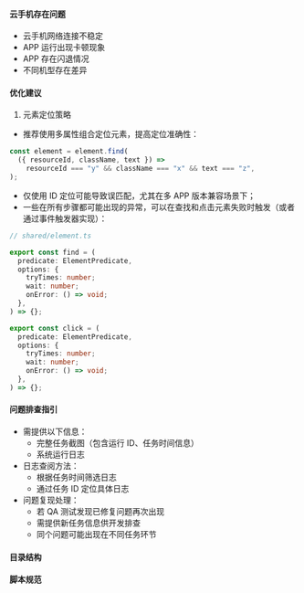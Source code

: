 #### 云手机存在问题
- 云手机网络连接不稳定
- APP 运行出现卡顿现象
- APP 存在闪退情况
- 不同机型存在差异

#### 优化建议
1. 元素定位策略
- 推荐使用多属性组合定位元素，提高定位准确性：
```javascript
const element = element.find(
  ({ resourceId, className, text }) =>
    resourceId === "y" && className === "x" && text === "z",
);
```
- 仅使用 ID 定位可能导致误匹配，尤其在多 APP 版本兼容场景下；
- 一些在所有步骤都可能出现的异常，可以在查找和点击元素失败时触发（或者通过事件触发器实现）：
```typescript
// shared/element.ts

export const find = (
  predicate: ElementPredicate,
  options: {
    tryTimes: number;
    wait: number;
    onError: () => void;
  },
) => {};

export const click = (
  predicate: ElementPredicate,
  options: {
    tryTimes: number;
    wait: number;
    onError: () => void;
  },
) => {};
```

#### 问题排查指引
- 需提供以下信息：
  - 完整任务截图（包含运行 ID、任务时间信息）
  - 系统运行日志
- 日志查阅方法：
  - 根据任务时间筛选日志
  - 通过任务 ID 定位具体日志
- 问题复现处理：
  - 若 QA 测试发现已修复问题再次出现
  - 需提供新任务信息供开发排查
  - 同个问题可能出现在不同任务环节

#### 目录结构
#### 脚本规范
